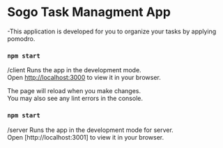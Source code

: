 # Sogo Task Managment App
-This application is developed for you to organize your tasks by applying pomodro.

### `npm start`
 /client
Runs the app in the development mode.\
Open [http://localhost:3000](http://localhost:3000) to view it in your browser.

The page will reload when you make changes.\
You may also see any lint errors in the console.


### `npm start`
 /server
Runs the app in the development mode for server.\
Open [http://localhost:3001] to view it in your browser.
